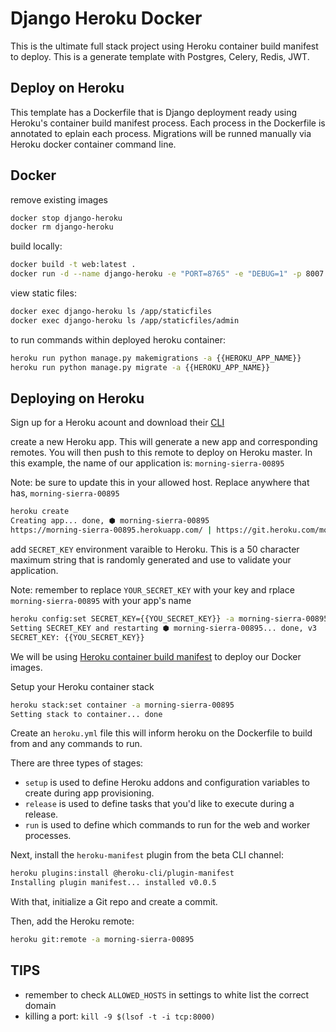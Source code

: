 # Django Heroku Docker

This is the ultimate full stack project using Heroku container build manifest to deploy. This is a generate template with Postgres, Celery, Redis, JWT.

## Deploy on Heroku

This template has a Dockerfile that is Django deployment ready using Heroku's container build manifest process. Each process in the Dockerfile is annotated to eplain each process. Migrations will be runned manually via Heroku docker container command line.

## Docker

remove existing images

```bash
docker stop django-heroku
docker rm django-heroku
```

build locally:

```bash
docker build -t web:latest .
docker run -d --name django-heroku -e "PORT=8765" -e "DEBUG=1" -p 8007:8765 web:latest
```

view static files:

```bash
docker exec django-heroku ls /app/staticfiles
docker exec django-heroku ls /app/staticfiles/admin
```

to run commands within deployed heroku container:

```bash
heroku run python manage.py makemigrations -a {{HEROKU_APP_NAME}}
heroku run python manage.py migrate -a {{HEROKU_APP_NAME}}
```

## Deploying on Heroku

Sign up for a Heroku acount and download their [CLI](https://devcenter.heroku.com/articles/heroku-cli)

create a new Heroku app. This will generate a new app and corresponding remotes. You will then push to this remote to deploy on Heroku master. In this example, the name of our application is:  `morning-sierra-00895`

Note: be sure to update this in your allowed host.  Replace anywhere that has, `morning-sierra-00895`

```bash
heroku create
Creating app... done, ⬢ morning-sierra-00895
https://morning-sierra-00895.herokuapp.com/ | https://git.heroku.com/morning-sierra-00895.git
```

add `SECRET_KEY` environment varaible to Heroku. This is a 50 character maximum string that is randomly generated and use to validate your application.

Note: remember to replace `YOUR_SECRET_KEY` with your key and rplace `morning-sierra-00895` with your app's name

```bash
heroku config:set SECRET_KEY={{YOU_SECRET_KEY}} -a morning-sierra-00895
Setting SECRET_KEY and restarting ⬢ morning-sierra-00895... done, v3
SECRET_KEY: {{YOU_SECRET_KEY}}
```

We will be using [Heroku container build manifest](https://devcenter.heroku.com/articles/build-docker-images-heroku-yml) to deploy our Docker images.

Setup your Heroku container stack

```bash
heroku stack:set container -a morning-sierra-00895 
Setting stack to container... done
```

Create an `heroku.yml` file this will inform heroku on the Dockerfile to build from and any commands to run.

There are three types of stages:

- `setup` is used to define Heroku addons and configuration variables to create during app provisioning.
- `release` is used to define tasks that you'd like to execute during a release.
- `run` is used to define which commands to run for the web and worker processes.

Next, install the `heroku-manifest` plugin from the beta CLI channel:

```bash
heroku plugins:install @heroku-cli/plugin-manifest
Installing plugin manifest... installed v0.0.5
```

With that, initialize a Git repo and create a commit.

Then, add the Heroku remote:

```bash
heroku git:remote -a morning-sierra-00895
```

## TIPS

- remember to check `ALLOWED_HOSTS` in settings to white list the correct domain
- killing a port: `kill -9 $(lsof -t -i tcp:8000)`
